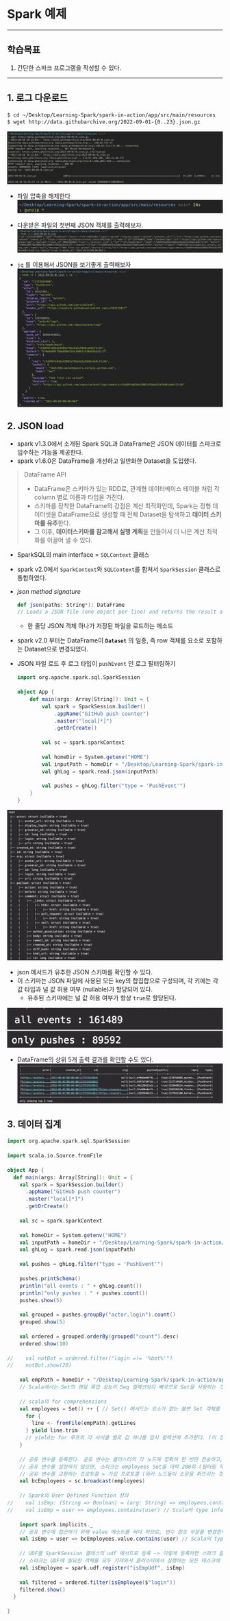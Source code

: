 # Spark 예제

---

## 학습목표
1. 간단한 스파크 프로그램을 작성할 수 있다.

---

## 1. 로그 다운로드
```bash
$ cd ~/Desktop/Learning-Spark/spark-in-action/app/src/main/resources
$ wget http://data.githubarchive.org/2022-09-01-{0..23}.json.gz
```

![download_log](images/2022/10/download-log.png)

- 파일 압축을 해제한다
![gunzip](images/2022/10/gunzip.png)

- 다운받은 파일의 첫번째 JSON 객체를 출력해보자.
![head_json_log](images/2022/10/head-json-log.png)

- `jq` 를 이용해서 JSON을 보기좋게 출력해보자
![jq_json](images/2022/10/jq-json.png)

## 2. JSON load
- spark v1.3.0에서 소개된 Spark SQL과 DataFrame은 JSON 데이터를 스파크로 입수하는 기능을 제공한다.
- spark v1.6.0은 DataFrame을 개선하고 일반화한 Dataset을 도입했다.

> DataFrame API
> - DataFrame은 스키마가 있는 RDD로,
> 관계형 데이터베이스 테이블 처럼 각 column 별로 이름과 타입을 가진다.
> - 스키마를 장착한 DataFrame의 강점은 계산 최적화인데, Spark는 정형 데이터셋을 DataFrame으로 생성할 때 전체 Dataset을 탐색하고 **데이터 스키마를 유추**한다.
> - 그 이후, **데이터스키마를 참고해서 실행 계획**을 만들어서 더 나은 계산 최적화를 이끌어 낼 수 있다.

- SparkSQL의 main interface = `SQLContext` 클래스
- spark v2.0에서 `SparkContext`와 `SQLContext`를 합쳐서 `SparkSession` 클래스로 통합하였다.


- *json method signature*
   ```scala
   def json(paths: String*): DataFrame
   // Loads a JSON file (one object per line) and returns the result as a [[DataFrame]].
   ```
   - 한 줄당 JSON 객체 하나가 저장된 파일을 로드하는 메소드


- spark v2.0 부터는 DataFrame이 **`Dataset`** 의 일종, 즉 row 객체를 요소로 포함하는 Dataset으로 변경되었다.

- JSON 파일 로드 후 로그 타입이 `pushEvent` 인 로그 필터링하기
   ```scala
   import org.apache.spark.sql.SparkSession

   object App {
       def main(args: Array[String]): Unit = {
           val spark = SparkSession.builder()
               .appName("GitHub push counter")
               .master("local[*]")
               .getOrCreate()

           val sc = spark.sparkContext

           val homeDir = System.getenv("HOME")
           val inputPath = homeDir + "/Desktop/Learning-Spark/spark-in-action/app/src/main/resources/2022-09-01-0.json"
           val ghLog = spark.read.json(inputPath)

           val pushes = ghLog.filter("type = 'PushEvent'")
       }
   }
   ```
![print_result](images/2022/10/print-result.png)
- json 메서드가 유추한 JSON 스키마를 확인할 수 있다.
- 이 스키마는 JSON 파일에 사용된 모든 key의 합집합으로 구성되며, 각 키에는 각 값 타입과 널 값 허용 여부 (nullable)가 할당되어 있다.
   - 유추된 스키마에는 널 값 허용 여부가 항상 `true`로 할당된다.

![all_event_count](images/2022/10/all-event-count.png)
![only_pushes_count](images/2022/10/only-pushes-count.png)

- DataFrame의 상위 5개 출력 결과를 확인할 수도 있다.
  ![df_show](images/2022/10/df-show.png)

## 3. 데이터 집계
```scala
import org.apache.spark.sql.SparkSession

import scala.io.Source.fromFile

object App {
  def main(args: Array[String]): Unit = {
    val spark = SparkSession.builder()
      .appName("GitHub push counter")
      .master("local[*]")
      .getOrCreate()

    val sc = spark.sparkContext

    val homeDir = System.getenv("HOME")
    val inputPath = homeDir + "/Desktop/Learning-Spark/spark-in-action/app/src/main/resources/2022-09-01-0.json"
    val ghLog = spark.read.json(inputPath)

    val pushes = ghLog.filter("type = 'PushEvent'")

    pushes.printSchema()
    println("all events : " + ghLog.count())
    println("only pushes : " + pushes.count())
    pushes.show(5)

    val grouped = pushes.groupBy("actor.login").count()
    grouped.show(5)

    val ordered = grouped.orderBy(grouped("count").desc)
    ordered.show(10)

//    val notBot = ordered.filter("login =!= '%bot%'")
//    notBot.show(20)

    val empPath = homeDir + "/Desktop/Learning-Spark/spark-in-action/app/src/main/resources/ghEmployees.txt" // 직원 파일 로드
    // Scala에서는 Set의 랜덤 룩업 성능이 Seq 컬렉션보다 빠르므로 Set을 사용하는 것이 좋다

    // scala의 for comprehensions
    val employees = Set() ++ { // Set() 메서드는 요소가 없는 불변 Set 객체를 생성한다. // ++ 메서드는 이 Set에 복수 요소를 추가한다
      for {
        line <- fromFile(empPath).getLines
      } yield line.trim
      // yield는 for 루프의 각 사이클 별로 값 하나를 임시 컬렉션에 추가한다. (이 경우에는 line.trim) 임시 컬렉션은 for 루프가 종료될 때 전체 for 표현식의 결과로 반환된 후 삭제된다.
    }

    // 공유 변수를 등록한다. 공유 변수는 클러스터의 각 노드에 정확히 한 번만 전송하고, 클러스터 노드의 메모리에 자동으로 캐시되므로 프로그램 실행 중에 바로 접근할 수 있다는 장점이 있다.
    // 공유 변수를 설정하지 않으면, 스파크는 employees Set을 대략 200회 (필터링 작업을 수행할 태스크 개수) 정도 반복적으로 네트워크에 전송하게 된다.
    // 공유 변수를 교환하는 프로토콜 = 가십 프로토콜 (워커 노드들이 소문을 퍼뜨리는 것 처럼 서로 공유 변수를 교환하는 행위)
    val bcEmployees = sc.broadcast(employees)

    // Spark의 User Defined Function 정의
//    val isEmp: (String => Boolean) = (arg: String) => employees.contains(arg)
//    val isEmp = user => employees.contains(user) // Scala의 type inference (타입 추론)

    import spark.implicits._
    // 공유 변수에 접근하기 위해 value 메소드를 써야 하므로, 변수 참조 부분을 변경한다
    val isEmp = user => bcEmployees.value.contains(user) // Scala의 type inference (타입 추론)

    // UDF를 SparkSession 클래스의 udf 메서드로 등록 -> 이렇게 등록하면 스파크 클러스터에서 UDF를 실행할 수 있다.
    // 스파크는 UDF에 필요한 객체를 모두 가져와서 클러스터에서 실행하는 모든 태스크에 전송한다.
    val isEmployee = spark.udf.register("isEmpUdf", isEmp)

    val filtered = ordered.filter(isEmployee($"login"))
    filtered.show()
  }

}
```
